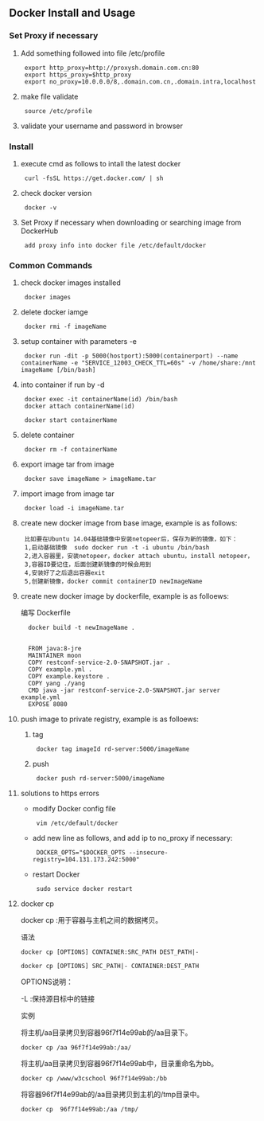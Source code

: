 ## Docker Install and Usage

### Set Proxy if necessary
 1. Add something followed into file /etc/profile
     
         export http_proxy=http://proxysh.domain.com.cn:80
         export https_proxy=$http_proxy
         export no_proxy=10.0.0.0/8,.domain.com.cn,.domain.intra,localhost       
 2. make file validate
 
         source /etc/profile        
 3. validate your username and password in browser

### Install
 1. execute cmd as follows to intall the latest docker
 
         curl -fsSL https://get.docker.com/ | sh        
 2. check docker version
 
         docker -v       
 3. Set Proxy if necessary when downloading or searching image from DockerHub
 
         add proxy info into docker file /etc/default/docker
        
### Common Commands
 1. check docker images installed
 
         docker images
 2. delete docker iamge
 
         docker rmi -f imageName
        
 3. setup container with parameters -e
 
         docker run -dit -p 5000(hostport):5000(containerport) --name containerName -e "SERVICE_12003_CHECK_TTL=60s" -v /home/share:/mnt imageName [/bin/bash]
        
 4. into container if run by -d
 
         docker exec -it containerName(id) /bin/bash
         docker attach containerName(id)
    
         docker start containerName
 5. delete container
 
         docker rm -f containerName
        
 6. export image tar from image
 
         docker save imageName > imageName.tar
 
 7. import image from image tar
 
         docker load -i imageName.tar
        
 8. create new docker image from base image, example is as follows:
 
         比如要在Ubuntu 14.04基础镜像中安装netopeer后，保存为新的镜像，如下：
         1,启动基础镜像  sudo docker run -t -i ubuntu /bin/bash
         2,进入容器里，安装netopeer，docker attach ubuntu，install netopeer，
         3,容器ID要记住，后面创建新镜像的时候会用到
         4,安装好了之后退出容器exit
         5,创建新镜像，docker commit containerID newImageName
        
 9. create new docker image by dockerfile, example is as folloews:
 
     编写 Dockerfile

          docker build -t newImageName .
        

          FROM java:8-jre
          MAINTAINER moon
          COPY restconf-service-2.0-SNAPSHOT.jar .
          COPY example.yml .
          COPY example.keystore .
          COPY yang ./yang
          CMD java -jar restconf-service-2.0-SNAPSHOT.jar server example.yml
          EXPOSE 8080

    
 10. push image to private registry, example is as folloews:
 
     1. tag
            
             docker tag imageId rd-server:5000/imageName
     2. push
     
             docker push rd-server:5000/imageName
           
 11. solutions to https errors
     
     - modify Docker config file
            
            vim /etc/default/docker

     - add new line as follows, and add ip to no_proxy if necessary:
     
            DOCKER_OPTS="$DOCKER_OPTS --insecure-registry=104.131.173.242:5000"
     - restart Docker
     
            sudo service docker restart
            
 12. docker cp
    
     docker cp :用于容器与主机之间的数据拷贝。
     
     语法

         docker cp [OPTIONS] CONTAINER:SRC_PATH DEST_PATH|-
     
         docker cp [OPTIONS] SRC_PATH|- CONTAINER:DEST_PATH

     OPTIONS说明：
     
     -L :保持源目标中的链接
     
     实例

     将主机/aa目录拷贝到容器96f7f14e99ab的/aa目录下。

         docker cp /aa 96f7f14e99ab:/aa/

     将主机/aa目录拷贝到容器96f7f14e99ab中，目录重命名为bb。
 
         docker cp /www/w3cschool 96f7f14e99ab:/bb
     
     将容器96f7f14e99ab的/aa目录拷贝到主机的/tmp目录中。
     
         docker cp  96f7f14e99ab:/aa /tmp/
